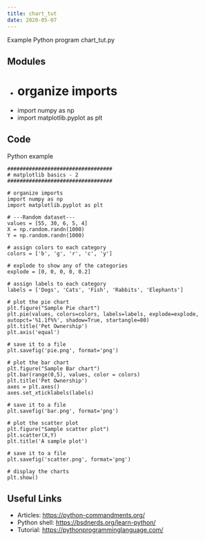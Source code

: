```yaml
---
title: chart_tut
date: 2020-05-07
---
```

Example Python program chart_tut.py

## Modules

* # organize imports
* import numpy as np
* import matplotlib.pyplot as plt

## Code

Python example

    ##################################
    # matplotlib basics - 2 
    ##################################
    
    # organize imports
    import numpy as np
    import matplotlib.pyplot as plt
    
    # ---Random dataset---
    values = [55, 30, 6, 5, 4]
    X = np.random.randn(1000)
    Y = np.random.randn(1000)
    
    # assign colors to each category
    colors = ['b', 'g', 'r', 'c', 'y']
    
    # explode to show any of the categories
    explode = [0, 0, 0, 0, 0.2]
    
    # assign labels to each category
    labels = ['Dogs', 'Cats', 'Fish', 'Rabbits', 'Elephants']
    
    # plot the pie chart
    plt.figure("Sample Pie chart")
    plt.pie(values, colors=colors, labels=labels, explode=explode, autopct='%1.1f%%', shadow=True, startangle=80)
    plt.title('Pet Ownership')
    plt.axis('equal')
    
    # save it to a file
    plt.savefig('pie.png', format='png')
    
    # plot the bar chart
    plt.figure("Sample Bar chart")
    plt.bar(range(0,5), values, color = colors)
    plt.title('Pet Ownership')
    axes = plt.axes()
    axes.set_xticklabels(labels)
    
    # save it to a file
    plt.savefig('bar.png', format='png')
    
    # plot the scatter plot
    plt.figure("Sample scatter plot")
    plt.scatter(X,Y)
    plt.title('A sample plot')
    
    # save it to a file
    plt.savefig('scatter.png', format='png')
    
    # display the charts
    plt.show()

## Useful Links

- Articles: https://python-commandments.org/
- Python shell: https://bsdnerds.org/learn-python/
- Tutorial: https://pythonprogramminglanguage.com/
